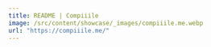 ```yaml
---
title: README | Compiiile
image: /src/content/showcase/_images/compiiile.me.webp
url: "https://compiiile.me/"
---
```

